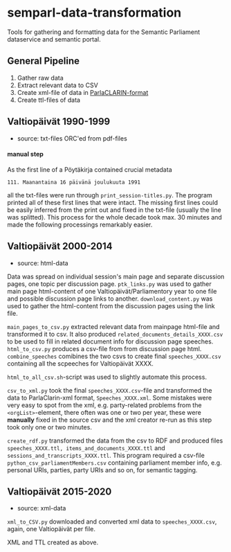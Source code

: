 # semparl-data-transformation
Tools for gathering and formatting data for the Semantic Parliament dataservice and semantic portal.

## General Pipeline
1. Gather raw data
2. Extract relevant data to CSV
3. Create xml-file of data in [ParlaCLARIN-format](https://clarin-eric.github.io/parla-clarin/)
4. Create ttl-files of data

## Valtiopäivät 1990-1999
- source: txt-files ORC'ed from pdf-files 

#### manual step
As the first line of a Pöytäkirja contained crucial metadata
```
111. Maanantaina 16 päivänä joulukuuta 1991
```
 all the txt-files were run through ```print_session-titles.py```. The program printed all of these first lines that were intact. The missing first lines could be easily inferred from the print out and fixed in the txt-file (usually the line was splitted). This process for the whole decade took max. 30 minutes and made the following processings remarkably easier.


## Valtiopäivät 2000-2014
- source: html-data

Data was spread on individual session's main page and separate discussion pages, one topic per discussion page.
```ptk_links.py``` was used to gather main page html-content of one Valtiopäivät/Parliamentory year to one file and possible discussion page links to another. ```download_content.py``` was used to gather the html-content from the discussion pages using the link file.

```main_pages_to_csv.py``` extracted relevant data from mainpage html-file and transformed it to csv. It also produced ```related_documents_details_XXXX.csv``` to be used to fill in related document info for discussion page speeches. 
```html_to_csv.py``` produces a csv-file from from discussion page html.
```combine_speeches``` comibines the two csvs to create final ```speeches_XXXX.csv``` containing all the scpeeches for Valtiopäivät XXXX.

```html_to_all_csv.sh```-script was used to slightly automate this process.

 ```csv_to_xml.py``` took  the final ```speeches_XXXX.csv```-file and transformed the data to ParlaClarin-xml format, ```Speeches_XXXX.xml```.
 Some mistakes were very easy to spot from the xml, e.g. party-related problems from the ```<orgList>```-element, there often was one or two per year, these were **manually** fixed in the source csv and the xml creator re-run as this step took only one or two minutes.

 ```create_rdf.py``` transformed the data from the csv to RDF and produced files ```speeches_XXXX.ttl, items_and_documents_XXXX.ttl```  and ``` sessions_and_transcripts_XXXX.ttl```. This program required a csv-file ```python_csv_parliamentMembers.csv``` containing parliament member info, e.g. personal URIs, parties, party URIs and so on, for semantic tagging.


## Valtiopäivät 2015-2020
- source: xml-data

```xml_to_CSV.py``` downloaded and converted xml data to ```speeches_XXXX.csv```, again, one Valtiopäivät per file.

XML and TTL created as above.
